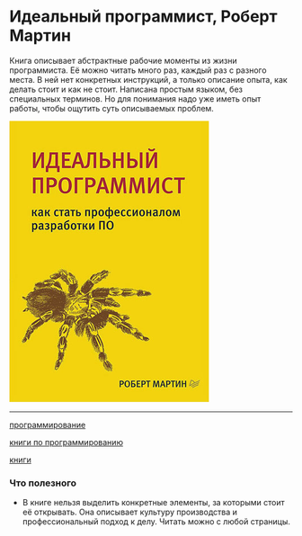 # Идеальный программист, Роберт Мартин

Книга описывает абстрактные рабочие моменты из жизни программиста. Её можно читать много раз, каждый раз с разного места. В ней нет конкретных инструкций, а только описание опыта, как делать стоит и как не стоит. Написана простым языком, без специальных терминов. Но для понимания надо уже иметь опыт работы, чтобы ощутить суть описываемых проблем.

![2020-11-28_idealniy_programmist_martin](./2020-11-28_idealniy_programmist_martin.jpg)

---

[программирование](./meta_programmirovanie.md)

[книги по программированию](./meta_knigi_po_programmirovaniy.md)

[книги](./meta_knigi.md)

### Что полезного

* В книге нельзя выделить конкретные элементы, за которыми стоит её открывать. Она описывает культуру производства и профессиональный подход к делу. Читать можно с любой страницы.

  